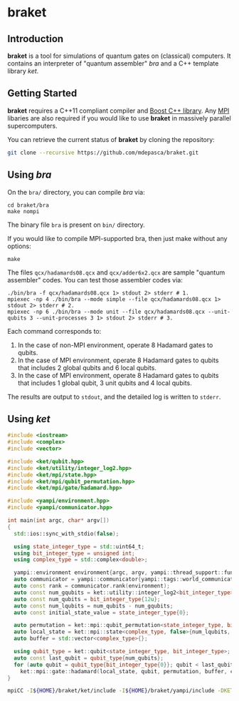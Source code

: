 # braket

## Introduction

**braket** is a tool for simulations of quantum gates on (classical) computers.
It contains an interpreter of "quantum assembler" *bra* and a C++ template library *ket*.

## Getting Started

**braket** requires a C++11 compliant compiler and [Boost C++ library](https://www.boost.org/).
Any [MPI](https://www.mpi-forum.org/) libaries are also required if you would like to use **braket** in massively parallel supercomputers.

You can retrieve the current status of **braket** by cloning the repository:

```bash
git clone --recursive https://github.com/mdepasca/braket.git
```

## Using *bra*

On the `bra/` directory, you can compile *bra* via:

```
cd braket/bra
make nompi
```

The binary file `bra` is present on `bin/` directory.

If you would like to compile MPI-supported bra, then just make without any options:

```
make
```

The files `qcx/hadamards08.qcx` and `qcx/adder6x2.qcx` are sample "quantum assembler" codes.
You can test those assembler codes via:

```
./bin/bra -f qcx/hadamards08.qcx 1> stdout 2> stderr # 1.
mpiexec -np 4 ./bin/bra --mode simple --file qcx/hadamards08.qcx 1> stdout 2> stderr # 2.
mpiexec -np 6 ./bin/bra --mode unit --file qcx/hadamards08.qcx --unit-qubits 3 --unit-processes 3 1> stdout 2> stderr # 3.
```

Each command corresponds to:

1. In the case of non-MPI environment, operate 8 Hadamard gates to qubits.
2. In the case of MPI environment, operate 8 Hadamard gates to qubits that includes 2 global qubits and 6 local qubits.
3. In the case of MPI environment, operate 8 Hadamard gates to qubits that includes 1 global qubit, 3 unit qubits and 4 local qubits.

The results are output to `stdout`, and the detailed log is written to `stderr`.

## Using *ket*

```cpp:test.cpp
#include <iostream>
#include <complex>
#include <vector>

#include <ket/qubit.hpp>
#include <ket/utility/integer_log2.hpp>
#include <ket/mpi/state.hpp>
#include <ket/mpi/qubit_permutation.hpp>
#include <ket/mpi/gate/hadamard.hpp>

#include <yampi/environment.hpp>
#include <yampi/communicator.hpp>

int main(int argc, char* argv[])
{
  std::ios::sync_with_stdio(false);

  using state_integer_type = std::uint64_t;
  using bit_integer_type = unsigned int;
  using complex_type = std::complex<double>;

  yampi::environment environment{argc, argv, yampi::thread_support::funneled};
  auto communicator = yampi::communicator{yampi::tags::world_communicator};
  auto const rank = communicator.rank(environment);
  auto const num_gqubits = ket::utility::integer_log2<bit_integer_type>(communicator.size(environment));
  auto const num_qubits = bit_integer_type{12u};
  auto const num_lqubits = num_qubits - num_gqubits;
  auto const initial_state_value = state_integer_type{0};

  auto permutation = ket::mpi::qubit_permutation<state_integer_type, bit_integer_type>{num_qubits};
  auto local_state = ket::mpi::state<complex_type, false>{num_lqubits, initial_state_value, permutation, communicator, environment};
  auto buffer = std::vector<complex_type>{};

  using qubit_type = ket::qubit<state_integer_type, bit_integer_type>;
  auto const last_qubit = qubit_type{num_qubits};
  for (auto qubit = qubit_type{bit_integer_type{0}}; qubit < last_qubit; ++qubit)
    ket::mpi::gate::hadamard(local_state, qubit, permutation, buffer, communicator, environment);
}
```

```bash
mpiCC -I${HOME}/braket/ket/include -I${HOME}/braket/yampi/include -DKET_PRINT_LOG -DNDEBUG -O3 test.cpp
```

